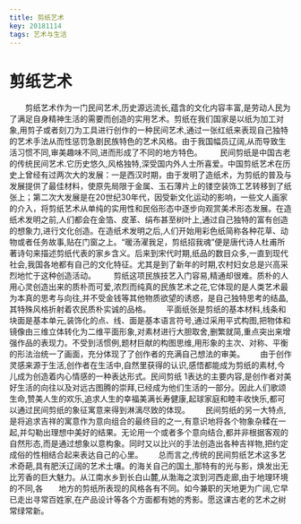 ```yaml
---
title: 剪纸艺术
key: 20181114
tags: 艺术与生活
---
```


# 剪纸艺术

&ensp;&ensp;&ensp;&ensp;剪纸艺术作为一门民间艺术,历史源远流长,蕴含的文化内容丰富,是劳动人民为了满足自身精神生活的需要而创造的实用艺术。剪纸在我们国家是以纸为加工对象,用剪子或者刻刀为工具进行创作的一种民间艺术,通过一张红纸来表现自己独特的艺术手法从而性惩罚急剧民族特色的艺术风格。由于我国幅员辽阔,从而导致生活习惯不同,审美趣味不同,进而形成了不同的地方特色。
&ensp;&ensp;&ensp;&ensp;民间剪纸是中国古老的传统民间艺术.它历史悠久,风格独特,深受国内外人士所喜爱。中国剪纸艺术在历史上曾经有过两次大的发展：一是西汉时期，由于发明了造纸术，为剪纸的普及与发展提供了最佳材料，使原先局限于金属、玉石薄片上的镂空装饰工艺转移到了纸张上；第二次大发展是在20世纪30年代，因受新文化运动的影响，一些文人画家的介入，将剪纸艺术从单纯的实用性和民俗形态中逐步向观赏美术形态发展。在造纸术发明之前,人们都会在金箔、皮革、绢布甚至树叶上,通过自己独特的富有创造的想象力,进行文化创造。在造纸术发明之后,人们开始用彩色纸简称各种花草、动物或者任务故事,贴在门窗之上。“暖汤濯我足，剪纸招我魂”便是唐代诗人杜甫所著诗句来描述剪纸代表的家乡含义。后来到宋代时期,纸品的数目众多,一直到现代社会,我国各地都有自己的文化特征。尤其是到了新年的时期,农村妇女总是兴高采烈地忙于这种创造活动。
&ensp;&ensp;&ensp;&ensp;剪纸这项民族技艺入门容易,精通却很难。质朴的人用心灵创造出来的质朴而可爱,浓烈而纯真的民族艺术之花,它体现的是人类艺术最为本真的思考与向往,并不受金钱等其他物质欲望的诱惑，是自己独特思考的结晶,其特殊风格折射着农民质朴实诚的品格。
​	&ensp;&ensp;&ensp;&ensp;平面纸张是剪纸的基本材料,线条和块面是基本单元,装饰化的点、线、面是基本语言符号,通过采用平式构图,把物体和镜像由三维立体转化为二维平面形象,对素材进行大胆取舍,删繁就简,重点突出来增强作品的表现力。不受到活惯例,题材巨献的构图思维,用形象的主次、对称、平衡的形法治统一了画面，充分体现了了创作者的充满自己想法的审美。
​	&ensp;&ensp;&ensp;&ensp;由于创作灵感来源于生活,创作者在生活中,自然里获得的认识,感悟都能成为剪纸的素材,今儿成为创造着内心情感的一种表达形式。民间剪纸	1表达的主要内容,是创作者对美好生活的向往以及对远古图腾的崇拜,已经成为他们生活的一部分。因此人们歌颂生命,赞美人生的欢乐,追求人生的幸福美满长寿健康,起球家庭和睦丰收快乐,都可以通过民间剪纸的象征寓意来得到淋漓尽致的体现。
​	&ensp;&ensp;&ensp;&ensp;民间剪纸的另一大特点,是将追求吉祥的寓意作为意向组合的最终目的之一,有意识地将各个物象杂糅在一起,并勾勒出理想中美好的结果。无论用一个或者多个意向结合,都并非根据客观的自然形态,而是通过想象以意构象。同时又以比兴的手法创造出各种吉祥物,把约定成俗的性相结合起来表达自己的心里。
​	&ensp;&ensp;&ensp;&ensp;总而言之,传统的民间剪纸艺术这多艺术奇葩,具有肥沃辽阔的艺术土壤。的海关自己的国土,那特有的光与影，焕发出无比芳香的巨大魅力。从江南水乡到长白山麓,从渤海之滨到河西走廊,由于地理环境的不同,各
​	&ensp;&ensp;&ensp;&ensp;地方的剪纸所表现的风格各有不同。如今兼职的天地更为广阔,它早已走出寻常百姓家,在产品设计等各个方面都有她的秀影。愿这课古老的艺术之树常绿常新。